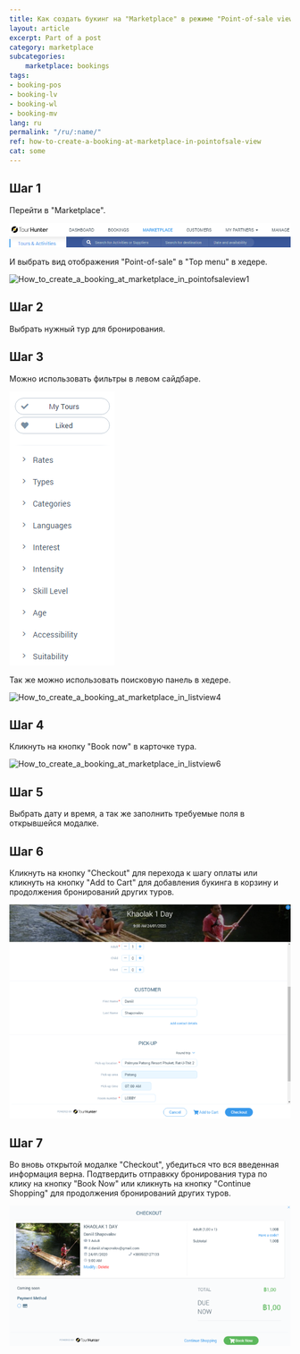 ```yaml
---
title: Как создать букинг на "Marketplace" в режиме "Point-of-sale view"?
layout: article
excerpt: Part of a post
category: marketplace
subcategories:
    marketplace: bookings
tags:
- booking-pos
- booking-lv
- booking-wl
- booking-mv
lang: ru
permalink: "/ru/:name/"
ref: how-to-create-a-booking-at-marketplace-in-pointofsale-view
cat: some
---
```



## **Шаг 1**

Перейти в "Marketplace".

![How_to_create_a_booking_at_marketplace_in_listview1](/assets/images/how_to_create_a_booking_at_marketplace_in_listview1.png)

И выбрать вид отображения "Point-of-sale" в "Top menu" в хедере.

![How_to_create_a_booking_at_marketplace_in_pointofsaleview1](/assets/images/how_to_create_a_booking_at_marketplace_in_pointofsaleview1.png)

## **Шаг 2**

Выбрать нужный тур для бронирования.

## **Шаг 3**

Можно использовать фильтры в левом сайдбаре.

![How_to_create_a_booking_at_marketplace_in_listview3](/assets/images/how_to_create_a_booking_at_marketplace_in_listview3.png)

Так же можно использовать поисковую панель в хедере.

![How_to_create_a_booking_at_marketplace_in_listview4](/assets/images/how_to_create_a_booking_at_marketplace_in_listview4.png)

## **Шаг 4**

Кликнуть на кнопку "Book now" в карточке тура.

![How_to_create_a_booking_at_marketplace_in_listview6](/assets/images/how_to_create_a_booking_at_marketplace_in_listview6.png)

## **Шаг 5**

Выбрать дату и время, а так же заполнить требуемые поля в открывшейся модалке.

## **Шаг 6**

Кликнуть на кнопку "Checkout" для перехода к шагу оплаты или кликнуть на кнопку "Add to Cart" для добавления букинга в корзину и продолжения бронирований других туров.

![How_to_create_a_booking_at_marketplace_in_pointofsaleview2](/assets/images/how_to_create_a_booking_at_marketplace_in_pointofsaleview2.png)

## **Шаг 7**

Во вновь открытой модалке "Checkout", убедиться что вся введенная информация верна. Подтвердить отправкку бронирования тура по клику на кнопку "Book Now" или кликнуть на кнопку "Continue Shopping" для продолжения бронирований других туров.

![How_to_create_a_booking_at_marketplace_in_pointofsaleview3](/assets/images/how_to_create_a_booking_at_marketplace_in_pointofsaleview3.png)
